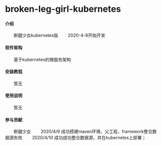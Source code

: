 # broken-leg-girl-kubernetes

#### 介绍
  &emsp;&emsp;断腿少女kubernetes版
  &emsp;&emsp;2020-4-8开始开发

#### 软件架构
  &emsp;&emsp;基于kubernetes的微服务架构

#### 安装教程
  &emsp;&emsp;暂无

#### 使用说明
  &emsp;&emsp;暂无

#### 参与贡献
  &emsp;&emsp;断腿少女
  &emsp;&emsp;2020/4/9 成功搭建maven环境，父工程，framework整合数据源失败
  &emsp;&emsp;2020/4/10 成功成功整合数据源，并在kubernetes上部署；
